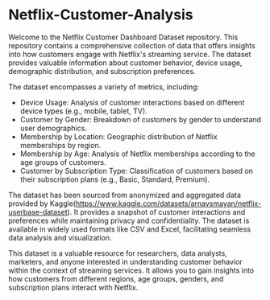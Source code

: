 # Netflix-Customer-Analysis

Welcome to the Netflix Customer Dashboard Dataset repository. This repository contains a comprehensive collection of data that offers insights into how customers engage with Netflix's streaming service. The dataset provides valuable information about customer behavior, device usage, demographic distribution, and subscription preferences.

The dataset encompasses a variety of metrics, including:

- Device Usage: Analysis of customer interactions based on different device types (e.g., mobile, tablet, TV).
- Customer by Gender: Breakdown of customers by gender to understand user demographics.
- Membership by Location: Geographic distribution of Netflix memberships by region.
- Membership by Age: Analysis of Netflix memberships according to the age groups of customers.
- Customer by Subscription Type: Classification of customers based on their subscription plans (e.g., Basic, Standard, Premium).

The dataset has been sourced from anonymized and aggregated data provided by Kaggle(https://www.kaggle.com/datasets/arnavsmayan/netflix-userbase-dataset). It provides a snapshot of customer interactions and preferences while maintaining privacy and confidentiality. The dataset is available in widely used formats like CSV and Excel, facilitating seamless data analysis and visualization.

This dataset is a valuable resource for researchers, data analysts, marketers, and anyone interested in understanding customer behavior within the context of streaming services. It allows you to gain insights into how customers from different regions, age groups, genders, and subscription plans interact with Netflix.
